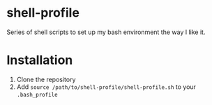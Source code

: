 # shell-profile
Series of shell scripts to set up my bash environment the way I like it.

# Installation
1. Clone the repository
2. Add `source /path/to/shell-profile/shell-profile.sh` to your `.bash_profile`

